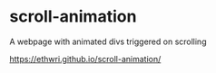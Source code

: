 # scroll-animation

A webpage with animated divs triggered on scrolling

https://ethwri.github.io/scroll-animation/